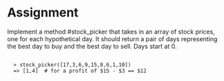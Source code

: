 <h1><strong>Assignment</strong></h1>
<p>Implement a method #stock_picker that takes in an array of stock prices, 
one for each hypothetical day. It should return a pair of days representing 
the best day to buy and the best day to sell. Days start at 0.</p>

<section>
<code>
  > stock_picker([17,3,6,9,15,8,6,1,10])
  => [1,4]  # for a profit of $15 - $3 == $12
  </code>
  </section>